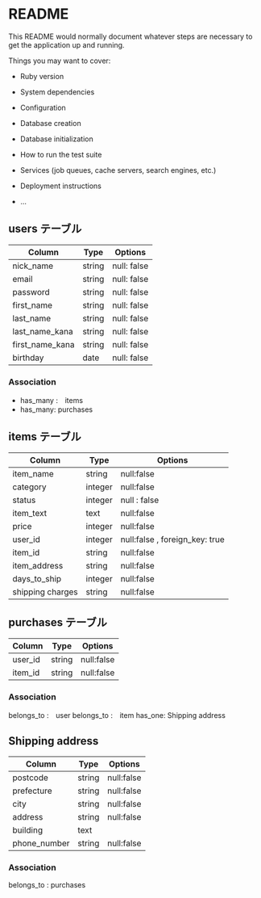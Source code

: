 # README

This README would normally document whatever steps are necessary to get the
application up and running.

Things you may want to cover:

* Ruby version

* System dependencies

* Configuration

* Database creation

* Database initialization

* How to run the test suite

* Services (job queues, cache servers, search engines, etc.)

* Deployment instructions

* ...



## users テーブル

| Column | Type | Options |
| -| - | - |
| nick_name | string | null: false |
| email | string | null: false |
| password | string | null: false |
| first_name | string | null: false |
| last_name | string | null: false |
| last_name_kana | string | null: false |
| first_name_kana | string | null: false |
| birthday | date | null: false |
### Association
- has_many :　items
- has_many: purchases

##  items テーブル

| Column | Type | Options |
| -| - | - |
| item_name | string | null:false |
| category | integer | null:false |
| status | integer | null : false |
| item_text | text | null:false |
| price | integer | null:false |
| user_id | integer | null:false , foreign_key: true|
| item_id | string | null:false |
| item_address | string | null:false |
| days_to_ship | integer | null:false |
| shipping charges |string | null:false |

##  purchases テーブル

| Column | Type | Options |
| - | - | - |
| user_id | string | null:false |
| item_id | string | null:false |

### Association
belongs_to :　user
belongs_to :　item
has_one: Shipping address

## Shipping address
| Column | Type | Options |
| - | - | - |
| postcode | string | null:false |
| prefecture | string | null:false |
| city | string | null:false |
| address | string | null:false |
| building | text |
| phone_number | string | null:false |

### Association
belongs_to : purchases